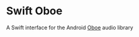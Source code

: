 # Swift Oboe

A Swift interface for the Android [Oboe](https://github.com/google/oboe) audio library
